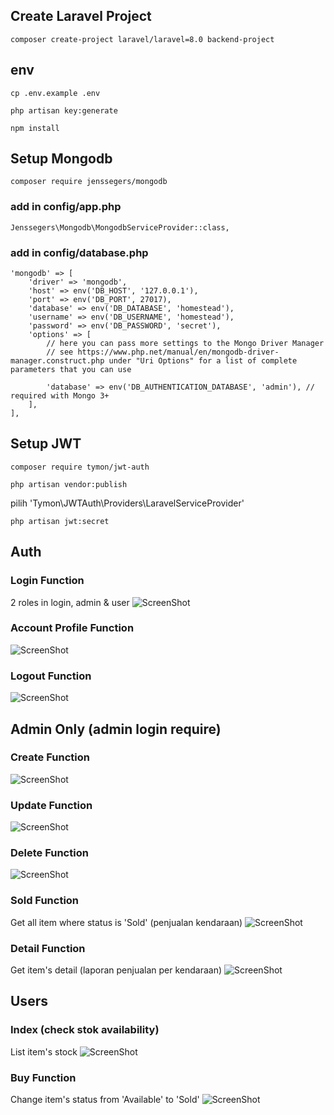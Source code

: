 ## Create Laravel Project
```
composer create-project laravel/laravel=8.0 backend-project
```
## env
```
cp .env.example .env
```
```
php artisan key:generate
```
```
npm install
```

## Setup Mongodb
```
composer require jenssegers/mongodb
```
### add in config/app.php
```
Jenssegers\Mongodb\MongodbServiceProvider::class,
```
### add in config/database.php
```
'mongodb' => [
    'driver' => 'mongodb',
    'host' => env('DB_HOST', '127.0.0.1'),
    'port' => env('DB_PORT', 27017),
    'database' => env('DB_DATABASE', 'homestead'),
    'username' => env('DB_USERNAME', 'homestead'),
    'password' => env('DB_PASSWORD', 'secret'),
    'options' => [
        // here you can pass more settings to the Mongo Driver Manager
        // see https://www.php.net/manual/en/mongodb-driver-manager.construct.php under "Uri Options" for a list of complete parameters that you can use

        'database' => env('DB_AUTHENTICATION_DATABASE', 'admin'), // required with Mongo 3+
    ],
],
```


## Setup JWT
```
composer require tymon/jwt-auth
```
```
php artisan vendor:publish
```

pilih 'Tymon\JWTAuth\Providers\LaravelServiceProvider'

```
php artisan jwt:secret
```

## Auth
### Login Function
2 roles in login, admin & user
![ScreenShot](/Screenshots/login.png)

### Account Profile Function
![ScreenShot](/Screenshots/profile.png)

### Logout Function
![ScreenShot](/Screenshots/logout.png)


## Admin Only (admin login require)
### Create Function
![ScreenShot](/Screenshots/create.png)

### Update Function
![ScreenShot](/Screenshots/update.png)

### Delete Function
![ScreenShot](/Screenshots/delete.png)

### Sold Function
Get all item where status is 'Sold' (penjualan kendaraan)
![ScreenShot](/Screenshots/sold.png)

### Detail Function
Get item's detail (laporan penjualan per kendaraan)
![ScreenShot](/Screenshots/detail.png)

## Users
### Index (check stok availability)
List item's stock
![ScreenShot](/Screenshots/stok.png)

### Buy Function
Change item's status from 'Available' to 'Sold' 
![ScreenShot](/Screenshots/buy.png)
